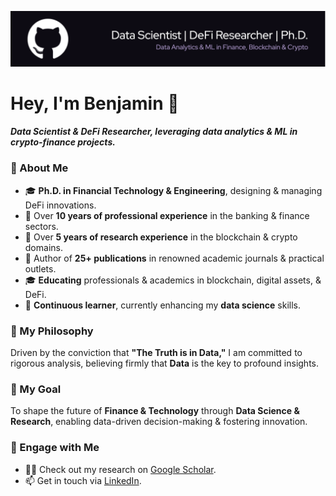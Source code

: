 ![Header](./github-header-image_copy.png)

# Hey, I'm Benjamin 👋
<h4><i>Data Scientist & DeFi Researcher, leveraging data analytics & ML in crypto-finance projects.</i></h4>

### 🚀 About Me
- 🎓 **Ph.D. in Financial Technology & Engineering**, designing & managing DeFi innovations.
- 🏦 Over **10 years of professional experience** in the banking & finance sectors.
- 🔗 Over **5 years of research experience** in the blockchain & crypto domains.
- 📝 Author of **25+ publications** in renowned academic journals & practical outlets.
- 🎓 **Educating** professionals & academics in blockchain, digital assets, & DeFi.
- 🧠 **Continuous learner**, currently enhancing my **data science** skills.

### 🌟 My Philosophy <br>
Driven by the conviction that **"The Truth is in Data,"** I am committed to rigorous analysis, believing firmly that **Data** is the key to profound insights.

### 🎯 My Goal <br>
To shape the future of **Finance & Technology** through **Data Science & Research**, enabling data-driven decision-making & fostering innovation.

### 💬 Engage with Me
- 👨‍🔬 Check out my research on [Google Scholar](https://scholar.google.com).
- 📫 Get in touch via [LinkedIn](https://www.linkedin.com).

<!--
### Hi there 👋

**bennyocean/bennyocean** is a ✨ _special_ ✨ repository because its `README.md` (this file) appears on your GitHub profile.

Here are some ideas to get you started:

- 🔭 I’m currently working on ...
- 🌱 I’m currently learning ...
- 👯 I’m looking to collaborate on ...
- 🤔 I’m looking for help with ...
- 💬 Ask me about ...
- 📫 How to reach me: ...
- 😄 Pronouns: ...
- ⚡ Fun fact: ...
-->
